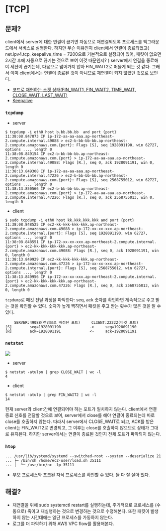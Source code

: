 # [TCP]

## 문제?
client에서 server에 대한 연결이 끊기면 자동으로 재연결되도록 프로세스를 백그라운드에서 서비스로 실행한다. 하지만 무슨 이유인지 client에서 연결이 종료되었고( net.ipv4.tcp_keepalive_time = 7200으로 기본적으로 설정되어 있어, 패킷이 없으면 2시간 후에 자동으로 끊기는 것으로 보여 이것 때문인지? ) server에서 연결을 종료해야 세션이 끊기는데, 다음으로 넘어가지 않아 FIN_WAIT2로 머물게 되는 것 같다. 그래서 이미 client에서는 연결이 종료된 것이 아니므로 재연결이 되지 않았던 것으로 보인다.

- [코드로 재현하는 소켓 상태(FIN_WAIT1, FIN_WAIT2, TIME_WAIT, CLOSE_WAIT, LAST_WAIT)](https://www.sysnet.pe.kr/2/0/1334)
- [Keepalive](https://devidea.tistory.com/60)

### `tcpdump`
- server
```
$ tcpdump -i eth0 host b.bb.bb.bb  and port {port}
11:38:08.847873 IP ip-172-aa-aa-aaa.ap-northeast-2.compute.internal.49088 > ec2-b-bb-bb-bb.ap-northeast-2.compute.amazonaws.com.{port}: Flags [S], seq 1928091190, win 62727, options ..., length 0
11:38:08.849154 IP ec2-b-bb-bb-bb.ap-northeast-2.compute.amazonaws.com.{port} > ip-172-aa-aa-aaa.ap-northeast-2.compute.internal.49088: Flags [R.], seq 0, ack 1928091191, win 0, length 0
11:38:13.849308 IP ip-172-aa-aa-aaa.ap-northeast-2.compute.internal.47226 > ec2-b-bb-bb-bb.ap-northeast-2.compute.amazonaws.com.{port}: Flags [S], seq 2568755012, win 62727, options ..., length 0
11:38:13.850566 IP ec2-b-bb-bb-bb.ap-northeast-2.compute.amazonaws.com.{port} > ip-172-aa-aa-aaa.ap-northeast-2.compute.internal.47226: Flags [R.], seq 0, ack 2568755013, win 0, length 0
```

- client
```
$ sudo tcpdump -i eth0 host kk.kkk.kkk.kkk and port {port}
11:38:08.848525 IP ec2-kk-kkk-kkk-kkk.ap-northeast-2.compute.amazonaws.com.49088 > ip-172-xx-xx-xxx.ap-northeast-2.compute.internal.{port}: Flags [S], seq 1928091190, win 62727, options ..., length 0
11:38:08.848551 IP ip-172-xx-xx-xxx.ap-northeast-2.compute.internal.{port} > ec2-kk-kkk-kkk-kkk.ap-northeast-2.compute.amazonaws.com.49088: Flags [R.], seq 0, ack 1928091191, win 0, length 0
11:38:13.849929 IP ec2-kk-kkk-kkk-kkk.ap-northeast-2.compute.amazonaws.com.47226 > ip-172-xx-xx-xxx.ap-northeast-2.compute.internal.{port}: Flags [S], seq 2568755012, win 62727, options ..., length 0
11:38:13.849956 IP ip-172-xx-xx-xxx.ap-northeast-2.compute.internal.{port} > ec2-kk-kkk-kkk-kkk.ap-northeast-2.compute.amazonaws.com.47226: Flags [R.], seq 0, ack 2568755013, win 0, length 0
```

`tcpdump`로 패킷 전달 과정을 파악한다: seq, ack 숫자를 확인하면 계속적으로 주고 받는 것을 확인할 수 있다. 숫자가 높게 찍히면서 패킷을 주고 받는 횟수가 많은 것을 알 수 있다.
``` 
    SERVER:49088(랜덤으로 배정된 포트)     CLIENT:22222(타겟 포트)
[S]        seq=1928091190             ->     seq=1928091190
[R]        ack=1928091191             <-     ack=1928091191
```

### `netstat`
![](https://sysnetblobaccount.blob.core.windows.net/sysnetimages/tcp_disconnect_state.jpg)

- server
```
$ netstat -atulpn | grep CLOSE_WAIT | wc -l
4
```
- client
```
$ netstat -atulp | grep FIN_WAIT2 | wc -l
14
```
현재 server와 client간에 연결되어야 하는 포트가 일치하지 않는다. 
client에서 연결 종료 신호를 전달할 것으로 보여, server에서 close를 해야 연결이 종료되는데 따로 close를 호출하지 않는다.
따라서 server에서 CLOSE_WAIT로 되고, ACK를 받은 client는 FIN_WAIT2로 변경되고, 그 이후는 close를 호출하지 않으므로 상태가 그대로 유지된다.
하지만 server에서는 연결이 종료된 것인지 전체 포트가 파악되지 않는다.

### `htop`
```
... /usr/lib/systemd/systemd --switched-root --system --deserialize 21
... ├─ /bin/sh /home/ec2-user/load.sh 35111
... │  └─ /usr/bin/nc -lp 35111
```
- 부모 프로세스와 포크된 자식 프로세스를 확인할 수 있다. 둘 다 잘 살아 있다.

## 해결?
- 재연결을 위해 sudo systemctl restart를 실행하는데, 주기적으로 프로세스를 (수동으로) 죽이고 재실행하는 것으로 변경하는 것으로 수정해본다. 또한 패킷이 발생하지 않는 시간대에는 일단 프로세스를 가동하지 않는다.
- 로그를 더 파악하기 위해 AWS VPC flow를 활용해본다.

